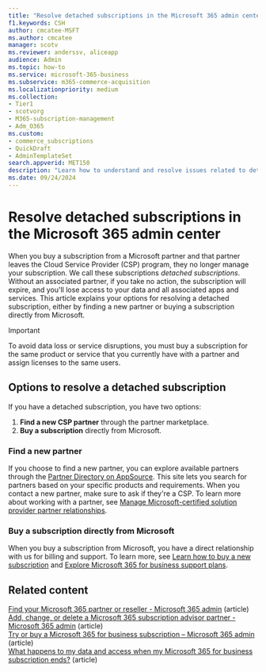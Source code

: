 ```yaml
---
title: "Resolve detached subscriptions in the Microsoft 365 admin center"
f1.keywords: CSH
author: cmcatee-MSFT
ms.author: cmcatee
manager: scotv
ms.reviewer: anderssv, aliceapp
audience: Admin
ms.topic: how-to
ms.service: microsoft-365-business
ms.subservice: m365-commerce-acquisition
ms.localizationpriority: medium
ms.collection: 
- Tier1
- scotvorg
- M365-subscription-management
- Adm_O365
ms.custom:
- commerce_subscriptions
- QuickDraft
- AdminTemplateSet
search.appverid: MET150 
description: "Learn how to understand and resolve issues related to detached subscriptions in the Microsoft 365 admin center."
ms.date: 09/24/2024
---
```


# Resolve detached subscriptions in the Microsoft 365 admin center

When you buy a subscription from a Microsoft partner and that partner leaves the Cloud Service Provider (CSP) program, they no longer manage your subscription. We call these subscriptions *detached subscriptions*. Without an associated partner, if you take no action, the subscription will expire, and you'll lose access to your data and all associated apps and services. This article explains your options for resolving a detached subscription, either by finding a new partner or buying a subscription directly from Microsoft.

> [!IMPORTANT]
> To avoid data loss or service disruptions, you must buy a subscription for the same product or service that you currently have with a partner and assign licenses to the same users.
<!--
## Find a detached subscription

When you sign in to the Microsoft 365 admin center, or when you open Outlook, OneNote, PowerPoint, or Excel, you see a banner that says to avoid losing access to your subscription, you must update the subscription details. Select the **View details** link in the warning to learn which subscriptions are affected, and what you must do to keep your subscriptions in good standing.
-->
## Options to resolve a detached subscription

If you have a detached subscription, you have two options:

1. **Find a new CSP partner** through the partner marketplace.
2. **Buy a subscription** directly from Microsoft.

### Find a new partner

If you choose to find a new partner, you can explore available partners through the [Partner Directory on AppSource](https://appsource.microsoft.com/marketplace/partner-dir?filter=services%3DLicensing). This site lets you search for partners based on your specific products and requirements. When you contact a new partner, make sure to ask if they're a CSP. To learn more about working with a partner, see [Manage Microsoft-certified solution provider partner relationships](../manage-partners.md).

### Buy a subscription directly from Microsoft

When you buy a subscription from Microsoft, you have a direct relationship with us for billing and support. To learn more, see [Learn how to buy a new subscription](../try-or-buy-microsoft-365.md#buy-a-different-subscription) and [Explore Microsoft 365 for business support plans](https://www.microsoft.com/microsoft-365/business/microsoft-365-for-business-support-options?msockid=15af1489bfd667952f27000abefb66ef).

## Related content

[Find your Microsoft 365 partner or reseller - Microsoft 365 admin](../../admin/manage/find-your-partner-or-reseller.md) (article)\
[Add, change, or delete a Microsoft 365 subscription advisor partner - Microsoft 365 admin](../../admin/misc/add-partner.md) (article)\
[Try or buy a Microsoft 365 for business subscription – Microsoft 365 admin](../try-or-buy-microsoft-365.md) (article)\
[What happens to my data and access when my Microsoft 365 for business subscription ends?](what-if-my-subscription-expires.md) (article)
